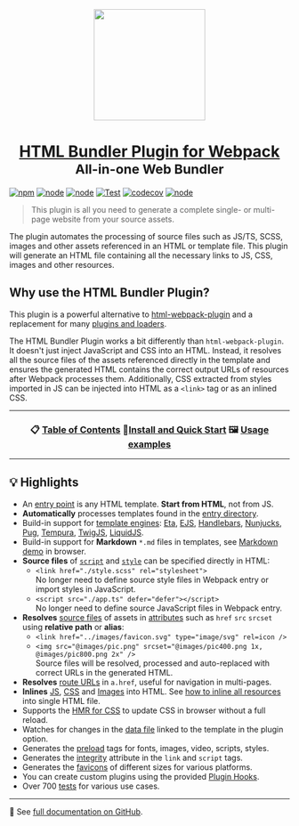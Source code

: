<div align="center">
    <img height="200" src="images/plugin-logo.png">
    <h1 align="center">
        <a href="https://github.com/webdiscus/html-bundler-webpack-plugin">HTML Bundler Plugin for Webpack</a><br>
        <sub>All-in-one Web Bundler</sub><br>
    </h1>
</div>

[![npm](https://img.shields.io/npm/v/html-bundler-webpack-plugin?logo=npm&color=brightgreen 'npm package')](https://www.npmjs.com/package/html-bundler-webpack-plugin 'download npm package')
[![node](https://img.shields.io/node/v/html-bundler-webpack-plugin)](https://nodejs.org)
[![node](https://img.shields.io/github/package-json/dependency-version/webdiscus/html-bundler-webpack-plugin/peer/webpack)](https://webpack.js.org)
[![Test](https://github.com/webdiscus/html-bundler-webpack-plugin/actions/workflows/test.yml/badge.svg)](https://github.com/webdiscus/html-bundler-webpack-plugin/actions/workflows/test.yml)
[![codecov](https://codecov.io/gh/webdiscus/html-bundler-webpack-plugin/branch/master/graph/badge.svg?token=Q6YMEN536M)](https://codecov.io/gh/webdiscus/html-bundler-webpack-plugin)
[![node](https://img.shields.io/npm/dm/html-bundler-webpack-plugin)](https://www.npmjs.com/package/html-bundler-webpack-plugin)

> This plugin is all you need to generate a complete single- or multi-page website from your source assets.

The plugin automates the processing of source files such as JS/TS, SCSS, images and other assets referenced in an HTML or template file.
This plugin will generate an HTML file containing all the necessary links to JS, CSS, images and other resources.

## Why use the HTML Bundler Plugin?

This plugin is a powerful alternative to [html-webpack-plugin](https://github.com/jantimon/html-webpack-plugin) and a replacement for many [plugins and loaders](#list-of-plugins).

The HTML Bundler Plugin works a bit differently than `html-webpack-plugin`. 
It doesn't just inject JavaScript and CSS into an HTML.
Instead, it resolves all the source files of the assets referenced directly in the template 
and ensures the generated HTML contains the correct output URLs of resources after Webpack processes them.
Additionally, CSS extracted from styles imported in JS can be injected into HTML as a `<link>` tag or as an inlined CSS.

---

<h3 align="center">
📋 <a href="https://github.com/webdiscus/html-bundler-webpack-plugin/blob/master/README.md#contents">Table of Contents</a> 🚀<a href="https://github.com/webdiscus/html-bundler-webpack-plugin/blob/master/README.md#install">Install and Quick Start</a> 🖼 <a href="https://github.com/webdiscus/html-bundler-webpack-plugin/blob/master/README.md#usage-examples">Usage examples</a>
</h3>

---

## 💡 Highlights

- An [entry point](https://github.com/webdiscus/html-bundler-webpack-plugin/blob/master/README.md#option-entry) is any HTML template. **Start from HTML**, not from JS.
- **Automatically** processes templates found in the [entry directory](https://github.com/webdiscus/html-bundler-webpack-plugin/blob/master/README.md#option-entry-path).
- Build-in support for [template engines](https://github.com/webdiscus/html-bundler-webpack-plugin/blob/master/README.md#template-engine): [Eta](https://github.com/webdiscus/html-bundler-webpack-plugin/blob/master/README.md#using-template-eta), [EJS](https://github.com/webdiscus/html-bundler-webpack-plugin/blob/master/README.md#using-template-ejs), [Handlebars](https://github.com/webdiscus/html-bundler-webpack-plugin/blob/master/README.md#using-template-handlebars), [Nunjucks](https://github.com/webdiscus/html-bundler-webpack-plugin/blob/master/README.md#using-template-nunjucks), [Pug](https://github.com/webdiscus/html-bundler-webpack-plugin/blob/master/README.md#using-template-pug), [Tempura](https://github.com/webdiscus/html-bundler-webpack-plugin/blob/master/README.md#using-template-tempura), [TwigJS](https://github.com/webdiscus/html-bundler-webpack-plugin/blob/master/README.md#using-template-twig), [LiquidJS](https://github.com/webdiscus/html-bundler-webpack-plugin/blob/master/README.md#using-template-liquidjs).
- Build-in support for **Markdown** `*.md` files in templates, see [Markdown demo](https://stackblitz.com/edit/markdown-to-html-webpack?file=webpack.config.js) in browser.
- **Source files** of [`script`](https://github.com/webdiscus/html-bundler-webpack-plugin/blob/master/README.md#option-js) and [`style`](https://github.com/webdiscus/html-bundler-webpack-plugin/blob/master/README.md#option-css) can be specified directly in HTML:
  - `<link href="./style.scss" rel="stylesheet">`\
  No longer need to define source style files in Webpack entry or import styles in JavaScript.
  - `<script src="./app.ts" defer="defer"></script>`\
  No longer need to define source JavaScript files in Webpack entry.
- **Resolves** [source files](https://github.com/webdiscus/html-bundler-webpack-plugin/blob/master/README.md#loader-option-sources) of assets in [attributes](https://github.com/webdiscus/html-bundler-webpack-plugin/blob/master/README.md#loader-option-sources-default) such as `href` `src` `srcset` using **relative path** or **alias**:
  - `<link href="../images/favicon.svg" type="image/svg" rel=icon />`
  - `<img src="@images/pic.png" srcset="@images/pic400.png 1x, @images/pic800.png 2x" />`\
  Source files will be resolved, processed and auto-replaced with correct URLs in the generated HTML.
- **Resolves** [route URLs](https://github.com/webdiscus/html-bundler-webpack-plugin/blob/master/README.md#option-router) in `a.href`, useful for navigation in multi-pages.
- **Inlines** [JS](https://github.com/webdiscus/html-bundler-webpack-plugin/blob/master/README.md#recipe-inline-js), [CSS](https://github.com/webdiscus/html-bundler-webpack-plugin/blob/master/README.md#recipe-inline-css) and [Images](https://github.com/webdiscus/html-bundler-webpack-plugin/blob/master/README.md#recipe-inline-image) into HTML. See [how to inline all resources](https://github.com/webdiscus/html-bundler-webpack-plugin/blob/master/README.md#recipe-inline-all-assets-to-html) into single HTML file.
- Supports the [HMR for CSS](https://github.com/webdiscus/html-bundler-webpack-plugin/blob/master/README.md#option-css-hot) to update CSS in browser without a full reload.
- Watches for changes in the [data file](https://github.com/webdiscus/html-bundler-webpack-plugin/blob/master/README.md#option-entry-data) linked to the template in the plugin option.
- Generates the [preload](https://github.com/webdiscus/html-bundler-webpack-plugin/blob/master/README.md#option-preload) tags for fonts, images, video, scripts, styles.
- Generates the [integrity](https://github.com/webdiscus/html-bundler-webpack-plugin/blob/master/README.md#option-integrity) attribute in the `link` and `script` tags.
- Generates the [favicons](https://github.com/webdiscus/html-bundler-webpack-plugin/blob/master/README.md#favicons-bundler-plugin) of different sizes for various platforms.
- You can create custom plugins using the provided [Plugin Hooks](https://github.com/webdiscus/html-bundler-webpack-plugin/blob/master/README.md#plugin-hooks-and-callbacks).
- Over 700 [tests](https://github.com/webdiscus/html-bundler-webpack-plugin/tree/master/test) for various use cases.

---

📖 See [full documentation on GitHub](https://github.com/webdiscus/html-bundler-webpack-plugin).
